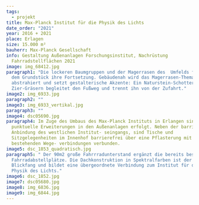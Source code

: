 ```yaml
---
tags:
  - projekt
title: Max-Planck Institut für die Physik des Lichts
date_order: "2021"
year: 2016 + 2021
place: Erlagen
size: 15.000 m²
bauherr: Max-Planck Gesellschaft
info: Gestaltung Außenanlagen Forschungsinstitut, Nachrüstung
  Fahrradstellflächen 2021
image: img_68412.jpg
paragraph1: "Die lockeren Baumgruppen und der Magerrasen des  Umfelds finden auf
  dem Grundstück ihre Fortsetzung. Gebäudenah wird das Magerrasen-Thema
  abstrahiert und setzt gestalterische Akzente: Ein Naturstein-Schotterbeet mit
  Zier-Gräsern begleitet den Fußweg und trennt ihn von der Zufahrt."
image2: img_6933.jpg
paragraph2: ""
image3: img_6933_vertikal.jpg
paragraph3: ""
image4: dsc05690.jpg
paragraph4: Im Zuge des Umbaus des Max-Planck Instituts in Erlangen sind
  punktuelle Erweiterungen in den Außenanlagen erfolgt. Neben der barrierefreien
  Anbindung des westlichen Institut- seingangs, sind Tische und
  Sitzgelegenheiten im Innenhof barrierefrei über eine Pflasterung mit den
  bestehenden Wege- verbindungen verbunden.
image5: dsc_1853_quadratisch.jpg
paragraph5: " Der 90m2 große Fahrrradunterstand ergänzt die bereits bestehenden
  Fahrradabstellplätze. Die Dachkonstruktion in Spektralfarben ist der optische
  Blickfang und bildet eine übergeordnete Verbindung zum Institut für die
  Physik des Lichts."
image6: dsc_1852.jpg
image7: dsc05680.jpg
image8: img_6836.jpg
image9: img_6844.jpg
---
```

